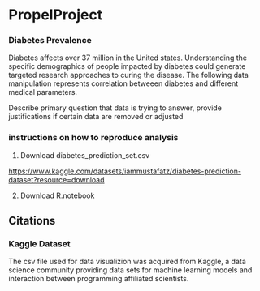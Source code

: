 # PropelProject
### Diabetes Prevalence
Diabetes affects over 37 million in the United states. Understanding the specific demographics of people impacted by diabetes could generate targeted research approaches to curing the disease. The following data manipulation represents correlation betweeen diabetes and different medical parameters.



Describe primary question that data is trying to answer, provide justifications if certain data are removed or adjusted
### instructions on how to reproduce analysis
1. Download diabetes_prediction_set.csv

https://www.kaggle.com/datasets/iammustafatz/diabetes-prediction-dataset?resource=download

2. Download R.notebook

## Citations
### Kaggle Dataset
The csv file used for data visualizion was acquired from Kaggle, a data science community providing data sets for machine learning models and interaction between programming affiliated scientists.




